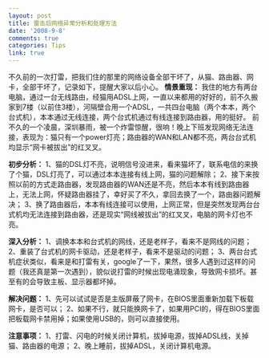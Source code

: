 ```yaml
---
layout: post
title: 雷击后网络异常分析和处理方法
date: '2008-9-8'
comments: true
categories: Tips
link: true
---
```

不久前的一次打雷，把我们住的那里的网络设备全部干坏了，从猫、路由器、网卡，全部干坏了，记录如下，提醒大家以后小心。
<strong>
情景重现：</strong>
我住的地方有两台电脑，通过一台无线路由，经猫用ADSL上网，一直以来都用的好好的，前不久搬家到7楼（以前住3楼），河隔壁合用一个ADSL，一共四台电脑（两个本本，两个台式机），本本通过无线连接，两个台式机通过有线连接到路由器，用的挺好。
前不久的一个凌晨，深圳暴雨，被一个炸雷惊醒，很响！晚上下班发现网络无法连接，表现为：猫只有一个power灯亮；路由器的WAN和LAN都不亮，两台台式机均显示“网卡被拔出”的红叉叉。

<strong>初步分析：</strong>
1、猫的DSL灯不亮，说明信号没进来，看来猫坏了，联系电信的来换了个猫，DSL灯亮了，可以通过本本连接有线上网，猫的问题解除；
2、接下来按照以前的方式走路由器，发现路由器的WAN还是不亮，然后本本有线到路由器上，无法上网，怀疑路由器挂了，幸好买了不久，拿回去换了一个，路由器问题解决；
3、换了路由器后，本本有线连接可以使用，上网正常，但是突然发现两台台式机均无法连接到路由器，还是现实“网线被拔出”的红叉叉，电脑的网卡灯也不亮。

<strong>深入分析：</strong>
1、调换本本和台式机的网线，还是老样子，看来不是网线的问题；
2、重装了台式机的网卡驱动，还是老样子，看来不是驱动的问题；
3、两台台式机症状类似，看来是和打雷有关，google了一下，果然，很多人遇到过这样的问题（我还真是第一次遇到），貌似说打雷的时候出现电涌现象，导致网卡损坏。甚至有的会导致主板、显示器都坏掉。

<strong>解决问题：</strong>
1、先可以试试是否是主版屏蔽了网卡，在BIOS里面重新加载下板载网卡，是否可以；
2、如果不行，就只能换网卡了，如果用PCI的，得在BIOS里面把板载网卡禁用掉；如果使用USB的，则可以直接使用。

<strong>注意事项：</strong>
1、打雷、闪电的时候关闭计算机，拔掉电源，拔掉ADSL线，关掉猫、路由器的电源；
2、晚上睡前，拔掉ADSL，关闭计算机电源。
